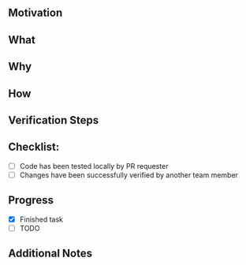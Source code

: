 ## Motivation
<!-- Add references to relevant tickets or a short description of what motivated you to do it. (E.g Trello Card AND/OR ISSUE: https://github.com/integr8ly/tutorial-web-app/issues) -->

## What
<!-- Add a short answer for: What was done in this PR? (E.g Don't allow users has access to the feature X.) -->

## Why
<!-- Add a short answer for: Why it was done? (E.g The feature X was deprecated.) -->

## How
<!-- Add a short answer for: How it was done? (E.g By removing this feature from ... OR By removing just the button but not its implementation ... ) -->

## Verification Steps
<!--
Add the steps required to check this change. Following an example.

1. Go to `XX >> YY >> SS`
2. Create a new item `N` with the info `X`
3. Try to edit this item 
4. Check if in the left menu the feature X is not so long present.
-->

## Checklist:

- [ ] Code has been tested locally by PR requester
- [ ] Changes have been successfully verified by another team member 

## Progress

- [x] Finished task
- [ ] TODO

## Additional Notes

<!-- PS.: Add images and/or .gifs to illustrate what was changed if this pull request modifies the appearance/output of something presented to the users. -->
